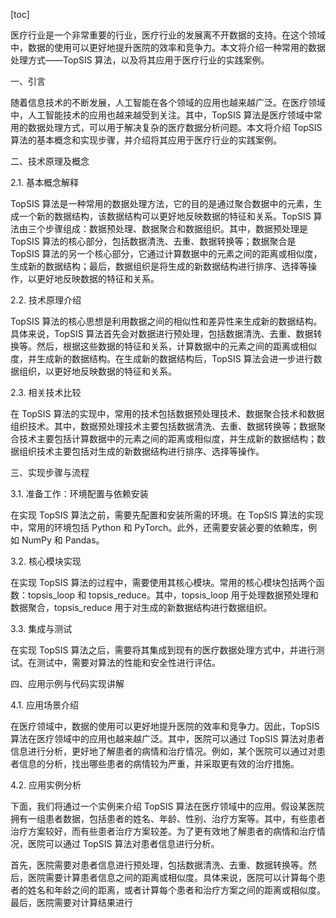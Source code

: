 
[toc]                    
                
                
医疗行业是一个非常重要的行业，医疗行业的发展离不开数据的支持。在这个领域中，数据的使用可以更好地提升医院的效率和竞争力。本文将介绍一种常用的数据处理方式——TopSIS 算法，以及将其应用于医疗行业的实践案例。

一、引言

随着信息技术的不断发展，人工智能在各个领域的应用也越来越广泛。在医疗领域中，人工智能技术的应用也越来越受到关注。其中，TopSIS 算法是医疗领域中常用的数据处理方式，可以用于解决复杂的医疗数据分析问题。本文将介绍 TopSIS 算法的基本概念和实现步骤，并介绍将其应用于医疗行业的实践案例。

二、技术原理及概念

2.1. 基本概念解释

TopSIS 算法是一种常用的数据处理方法，它的目的是通过聚合数据中的元素，生成一个新的数据结构，该数据结构可以更好地反映数据的特征和关系。TopSIS 算法由三个步骤组成：数据预处理、数据聚合和数据组织。其中，数据预处理是 TopSIS 算法的核心部分，包括数据清洗、去重、数据转换等；数据聚合是 TopSIS 算法的另一个核心部分，它通过计算数据中的元素之间的距离或相似度，生成新的数据结构；最后，数据组织是将生成的新数据结构进行排序、选择等操作，以更好地反映数据的特征和关系。

2.2. 技术原理介绍

TopSIS 算法的核心思想是利用数据之间的相似性和差异性来生成新的数据结构。具体来说，TopSIS 算法首先会对数据进行预处理，包括数据清洗、去重、数据转换等。然后，根据这些数据的特征和关系，计算数据中的元素之间的距离或相似度，并生成新的数据结构。在生成新的数据结构后，TopSIS 算法会进一步进行数据组织，以更好地反映数据的特征和关系。

2.3. 相关技术比较

在 TopSIS 算法的实现中，常用的技术包括数据预处理技术、数据聚合技术和数据组织技术。其中，数据预处理技术主要包括数据清洗、去重、数据转换等；数据聚合技术主要包括计算数据中的元素之间的距离或相似度，并生成新的数据结构；数据组织技术主要包括对生成的新数据结构进行排序、选择等操作。

三、实现步骤与流程

3.1. 准备工作：环境配置与依赖安装

在实现 TopSIS 算法之前，需要先配置和安装所需的环境。在 TopSIS 算法的实现中，常用的环境包括 Python 和 PyTorch。此外，还需要安装必要的依赖库，例如 NumPy 和 Pandas。

3.2. 核心模块实现

在实现 TopSIS 算法的过程中，需要使用其核心模块。常用的核心模块包括两个函数：topsis\_loop 和 topsis\_reduce。其中，topsis\_loop 用于处理数据预处理和数据聚合，topsis\_reduce 用于对生成的新数据结构进行数据组织。

3.3. 集成与测试

在实现 TopSIS 算法之后，需要将其集成到现有的医疗数据处理方式中，并进行测试。在测试中，需要对算法的性能和安全性进行评估。

四、应用示例与代码实现讲解

4.1. 应用场景介绍

在医疗领域中，数据的使用可以更好地提升医院的效率和竞争力。因此，TopSIS 算法在医疗领域中的应用也越来越广泛。其中，医院可以通过 TopSIS 算法对患者信息进行分析，更好地了解患者的病情和治疗情况。例如，某个医院可以通过对患者信息的分析，找出哪些患者的病情较为严重，并采取更有效的治疗措施。

4.2. 应用实例分析

下面，我们将通过一个实例来介绍 TopSIS 算法在医疗领域中的应用。假设某医院拥有一组患者数据，包括患者的姓名、年龄、性别、治疗方案等。其中，有些患者治疗方案较好，而有些患者治疗方案较差。为了更有效地了解患者的病情和治疗情况，医院可以通过 TopSIS 算法对患者信息进行分析。

首先，医院需要对患者信息进行预处理，包括数据清洗、去重、数据转换等。然后，医院需要计算患者信息之间的距离或相似度。具体来说，医院可以计算每个患者的姓名和年龄之间的距离，或者计算每个患者和治疗方案之间的距离或相似度。最后，医院需要对计算结果进行

